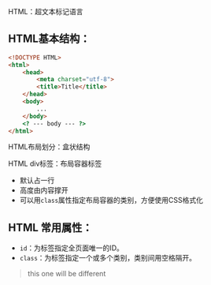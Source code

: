 
HTML：超文本标记语言

## HTML基本结构：

```html
<!DOCTYPE HTML>
<html>
	<head>
		<meta charset="utf-8">
		<title>Title</title>
	</head>
	<body>
		...
	</body>
	<? --- body --- ?>
</html>
```

HTML布局划分：盒状结构

HTML div标签：布局容器标签
- 默认占一行
- 高度由内容撑开
- 可以用`class`属性指定布局容器的类别，方便使用CSS格式化

## HTML 常用属性：

- `id`：为标签指定全页面唯一的ID。
- `class`：为标签指定一个或多个类别，类别间用空格隔开。
> this one
> will
> be
> different